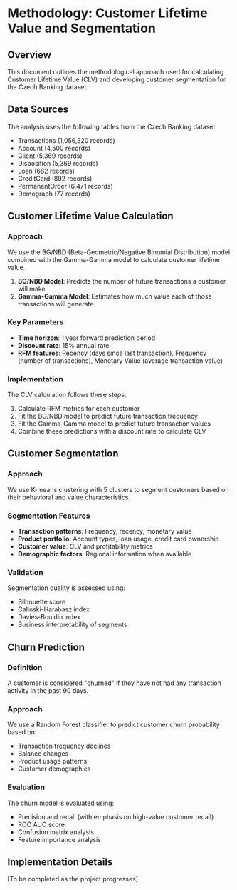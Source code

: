 # Methodology: Customer Lifetime Value and Segmentation

## Overview
This document outlines the methodological approach used for calculating Customer Lifetime Value (CLV) and developing customer segmentation for the Czech Banking dataset.

## Data Sources
The analysis uses the following tables from the Czech Banking dataset:
- Transactions (1,056,320 records)
- Account (4,500 records)
- Client (5,369 records)
- Disposition (5,369 records)
- Loan (682 records)
- CreditCard (892 records)
- PermanentOrder (6,471 records)
- Demograph (77 records)

## Customer Lifetime Value Calculation

### Approach
We use the BG/NBD (Beta-Geometric/Negative Binomial Distribution) model combined with the Gamma-Gamma model to calculate customer lifetime value.

1. **BG/NBD Model**: Predicts the number of future transactions a customer will make
2. **Gamma-Gamma Model**: Estimates how much value each of those transactions will generate

### Key Parameters
- **Time horizon**: 1 year forward prediction period
- **Discount rate**: 15% annual rate
- **RFM features**: Recency (days since last transaction), Frequency (number of transactions), Monetary Value (average transaction value)

### Implementation
The CLV calculation follows these steps:
1. Calculate RFM metrics for each customer
2. Fit the BG/NBD model to predict future transaction frequency
3. Fit the Gamma-Gamma model to predict future transaction values
4. Combine these predictions with a discount rate to calculate CLV

## Customer Segmentation

### Approach
We use K-means clustering with 5 clusters to segment customers based on their behavioral and value characteristics.

### Segmentation Features
- **Transaction patterns**: Frequency, recency, monetary value
- **Product portfolio**: Account types, loan usage, credit card ownership
- **Customer value**: CLV and profitability metrics
- **Demographic factors**: Regional information when available

### Validation
Segmentation quality is assessed using:
- Silhouette score
- Calinski-Harabasz index
- Davies-Bouldin index
- Business interpretability of segments

## Churn Prediction

### Definition
A customer is considered "churned" if they have not had any transaction activity in the past 90 days.

### Approach
We use a Random Forest classifier to predict customer churn probability based on:
- Transaction frequency declines
- Balance changes
- Product usage patterns
- Customer demographics

### Evaluation
The churn model is evaluated using:
- Precision and recall (with emphasis on high-value customer recall)
- ROC AUC score
- Confusion matrix analysis
- Feature importance analysis

## Implementation Details
[To be completed as the project progresses]